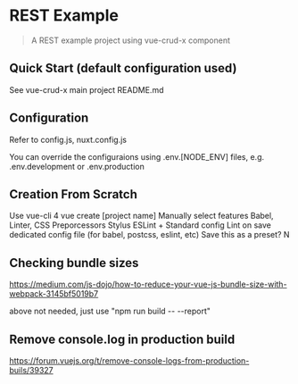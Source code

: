 # REST Example

> A REST example project using vue-crud-x component

## Quick Start (default configuration used)

See vue-crud-x main project README.md

## Configuration

Refer to config.js, nuxt.config.js

You can override the configuraions using .env.[NODE_ENV] files, e.g. .env.development or .env.production

## Creation From Scratch

Use vue-cli 4
vue create [project name]
Manually select features
Babel, Linter, CSS Preporcessors
Stylus
ESLint + Standard config
Lint on save
dedicated config file (for babel, postcss, eslint, etc)
Save this as a preset? N

## Checking bundle sizes

https://medium.com/js-dojo/how-to-reduce-your-vue-js-bundle-size-with-webpack-3145bf5019b7

above not needed, just use "npm run build -- --report"

## Remove console.log in production build

https://forum.vuejs.org/t/remove-console-logs-from-production-buils/39327
